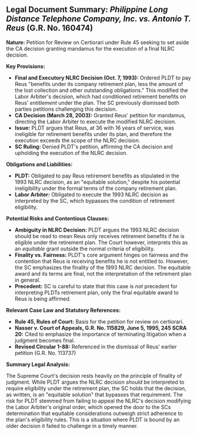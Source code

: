 ## Legal Document Summary: *Philippine Long Distance Telephone Company, Inc. vs. Antonio T. Reus* (G.R. No. 160474)

**Nature:** Petition for Review on Certiorari under Rule 45 seeking to set aside the CA decision granting mandamus for the execution of a final NLRC decision.

**Key Provisions:**

*   **Final and Executory NLRC Decision (Oct. 7, 1993):**  Ordered PLDT to pay Reus "benefits under its company retirement plan, less the amount of the lost collection and other outstanding obligations." This modified the Labor Arbiter's decision, which had conditioned retirement benefits on Reus' *entitlement* under the plan. The SC previously dismissed both parties petitions challenging this decision.
*   **CA Decision (March 28, 2003):** Granted Reus' petition for mandamus, directing the Labor Arbiter to execute the modified NLRC decision.
*   **Issue:**  PLDT argues that Reus, at 36 with 16 years of service, was ineligible for retirement benefits under its plan, and therefore the execution exceeds the scope of the NLRC decision.
*   **SC Ruling:** Denied PLDT's petition, affirming the CA decision and upholding the execution of the NLRC decision.

**Obligations and Liabilities:**

*   **PLDT:** Obligated to pay Reus retirement benefits as stipulated in the 1993 NLRC decision, as an "equitable solution," despite his potential ineligibility under the formal terms of the company retirement plan.
*   **Labor Arbiter:** Obligated to execute the 1993 NLRC decision as interpreted by the SC, which bypasses the condition of retirement eligibility.

**Potential Risks and Contentious Clauses:**

*   **Ambiguity in NLRC Decision:** PLDT argues the 1993 NLRC decision should be read to mean Reus only receives retirement benefits if he is eligible under the retirement plan. The Court however, interprets this as an *equitable* grant outside the normal criteria of eligibility.
*   **Finality vs. Fairness:** PLDT's core argument hinges on fairness and the contention that Reus is receiving benefits he is not entitled to. However, the SC emphasizes the finality of the 1993 NLRC decision. The equitable award and its terms are final, not the interpretation of the retirement plan in general.
*   **Precedent:** SC is careful to state that this case is *not* precedent for interpreting PLDTs retirement plan, only the final equitable award to Reus is being affirmed.

**Relevant Case Law and Statutory References:**

*   **Rule 45, Rules of Court:** Basis for the petition for review on certiorari.
*   **Nasser v. Court of Appeals, G.R. No. 115829, June 5, 1995, 245 SCRA 20:** Cited to emphasize the importance of terminating litigation when a judgment becomes final.
*   **Revised Circular 1-88:** Referenced in the dismissal of Reus' earlier petition (G.R. No. 113737)

**Summary Legal Analysis:**

The Supreme Court's decision rests heavily on the principle of finality of judgment. While PLDT argues the NLRC decision *should* be interpreted to require eligibility under the retirement plan, the SC holds that the decision, as written, is an "equitable solution" that bypasses that requirement. The risk for PLDT stemmed from failing to appeal the NLRC's decision modifying the Labor Arbiter's original order, which opened the door to the SCs determination that equitable considerations outweigh strict adherence to the plan's eligibility rules. This is a situation where PLDT is bound by an older decision it failed to challenge in a timely manner.
